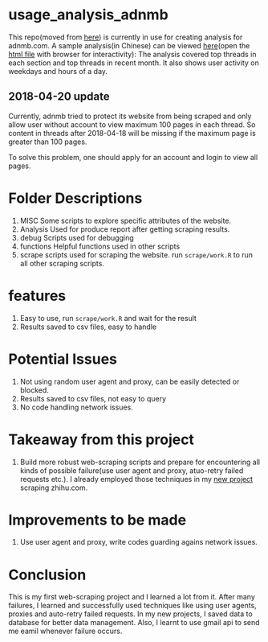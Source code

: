 # usage_analysis_adnmb
This repo(moved from [here](https://github.com/yusuzech/usage_analysis_adnmb)) is currently in use for creating analysis for adnmb.com. A sample analysis(in Chinese) can be viewed [here](https://github.com/yusuzech/web-scraping-projects/blob/master/adnmb/analysis/adnmb_analysis.pdf)(open the [html file](https://github.com/yusuzech/web-scraping-projects/blob/master/adnmb/analysis/tnmb_analysis.html) with browser for interactivity): The analysis covered top threads in each section and top threads in recent month. It also shows user activity on weekdays and hours of a day.


2018-04-20 update
------------------
Currently, adnmb tried to protect its website from being scraped and only allow user without account to view maximum 100 pages in each thread. So content in threads after 2018-04-18 will be missing if the maximum page is greater than 100 pages.

To solve this problem, one should apply for an account and login to view all pages.

# Folder Descriptions

1. MISC
  Some scripts to explore specific attributes of the website.
2. Analysis
  Used for produce report after getting scraping results.
3. debug
  Scripts used for debugging
4. functions
  Helpful functions used in other scripts
5. scrape
  scripts used for scraping the website.
  run `scrape/work.R` to run all other scraping scripts.
  
  
# features
  
  1. Easy to use, run `scrape/work.R` and wait for the result
  2. Results saved to csv files, easy to handle
  
# Potential Issues

1. Not using random user agent and proxy, can be easily detected or blocked.
2. Results saved to csv files, not easy to query
3. No code handling network issues.

# Takeaway from this project

1. Build more robust web-scraping scripts and prepare for encountering all kinds of possible failure(use user agent and proxy, atuo-retry failed requests etc.). I already employed those techniques in my [new project](https://github.com/yusuzech/web-scraping-projects/tree/master/zhihu) scraping zhihu.com.

# Improvements to be made

1. Use user agent and proxy, write codes guarding agains network issues.

# Conclusion

This is my first web-scraping project and I learned a lot from it. After many failures, I learned and successfully used techniques like using user agents, proxies and auto-retry failed requests. In my new projects, I saved data to database for better data management. Also, I learnt to use gmail api to send me eamil whenever failure occurs.
